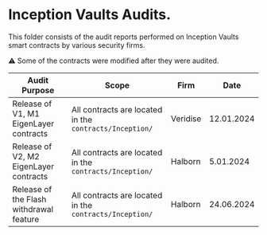 # Inception Vaults Audits.

This folder consists of the audit reports performed on Inception Vaults smart contracts by various security firms.

⚠️ Some of the contracts were modified after they were audited.

| Audit Purpose                           | Scope                                                   | Firm     | Date       |
| --------------------------------------- | ------------------------------------------------------- | -------- | ---------- |
| Release of V1, M1 EigenLayer contracts  | All contracts are located in the `contracts/Inception/` | Veridise | 12.01.2024 |
| Release of V2, M2 EigenLayer contracts  | All contracts are located in the `contracts/Inception/` | Halborn  | 5.01.2024  |
| Release of the Flash withdrawal feature | All contracts are located in the `contracts/Inception/` | Halborn  | 24.06.2024 |
